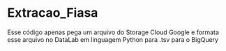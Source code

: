 # Extracao_Fiasa
Esse código apenas pega um arquivo do Storage Cloud Google e formata esse arquivo no DataLab em  linguagem Python para .tsv para o BigQuery
